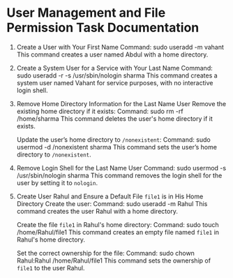 # User Management and File Permission Task Documentation

1. Create a User with Your First Name
   Command:
   sudo useradd -m vahant
   This command creates a user named Abdul with a home directory.

2. Create a System User for a Service with Your Last Name
   Command:
   sudo useradd -r -s /usr/sbin/nologin sharma
   This command creates a system user named Vahant for service purposes, with no interactive login shell.

3. Remove Home Directory Information for the Last Name User
   Remove the existing home directory if it exists:
   Command:
   sudo rm -rf /home/sharma
   This command deletes the user's home directory if it exists.
   
   Update the user’s home directory to `/nonexistent`:
   Command:
   sudo usermod -d /nonexistent sharma
   This command sets the user’s home directory to `/nonexistent`.

4. Remove Login Shell for the Last Name User
   Command:
   sudo usermod -s /usr/sbin/nologin sharma
   This command removes the login shell for the user by setting it to `nologin`.

5. Create User Rahul and Ensure a Default File `file1` is in His Home Directory
   Create the user:
   Command:
   sudo useradd -m Rahul
   This command creates the user Rahul with a home directory.
   
   Create the file `file1` in Rahul's home directory:
   Command:
   sudo touch /home/Rahul/file1
   This command creates an empty file named `file1` in Rahul's home directory.
   
   Set the correct ownership for the file:
   Command:
   sudo chown Rahul:Rahul /home/Rahul/file1
   This command sets the ownership of `file1` to the user Rahul.